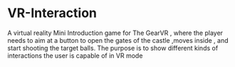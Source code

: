 # VR-Interaction
A virtual reality Mini Introduction game for The GearVR , where the player needs to aim at a button to open the gates of the castle ,moves inside , and start shooting the target balls. The purpose is to show different kinds of interactions the user is capable of in VR mode
